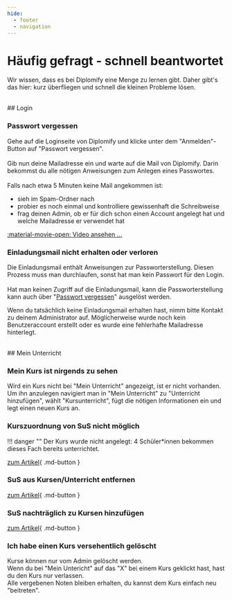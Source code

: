 ```yaml
---
hide:
  - footer
  - navigation
---
```


# Häufig gefragt - schnell beantwortet

Wir wissen, dass es bei Diplomify eine Menge zu lernen gibt. Daher gibt's das hier: kurz überfliegen und schnell die kleinen Probleme lösen.

<br>
## Login

### Passwort vergessen
Gehe auf die Loginseite von Diplomify und klicke unter dem "Anmelden"-Button auf "Passwort vergessen".<br><br>
Gib nun deine Mailadresse ein und warte auf die Mail von Diplomify. Darin bekommst du alle nötigen Anweisungen zum Anlegen eines Passwortes.<br><br>
Falls nach etwa 5 Minuten keine Mail angekommen ist: <br>
  - sieh im Spam-Ordner nach <br>
  - probier es noch einmal und kontrolliere gewissenhaft die Schreibweise <br>
  - frag deinen Admin, ob er für dich schon einen Account angelegt hat und welche Mailadresse er verwendet hat<br>

[:material-movie-open: Video ansehen ...](../../img/09_Misc/password_reset.gif)

### Einladungsmail nicht erhalten oder verloren
Die Einladungsmail enthält Anweisungen zur Passworterstellung. Diesen Prozess muss man durchlaufen, sonst hat man kein  Passwort für den Login. <br><br>
Hat man keinen Zugriff auf die Einladungsmail, kann die Passworterstellung kann auch über "[Passwort vergessen](../../img/09_Misc/password_reset.gif)" ausgelöst werden.

Wenn du tatsächlich keine Einladungsmail erhalten hast, nimm bitte Kontakt zu deinem Administrator auf. Möglicherweise wurde noch kein Benutzeraccount erstellt oder es wurde eine fehlerhafte Mailadresse hinterlegt. <br>

<br>
## Mein Unterricht

### Mein Kurs ist nirgends zu sehen
Wird ein Kurs nicht bei "Mein Unterricht" angezeigt, ist er nicht vorhanden.<br>
Um ihn anzulegen navigiert man in "Mein Unterricht" zu "Unterricht hinzufügen", wählt "Kursunterricht", fügt die nötigen Informationen ein und legt einen neuen Kurs an.

### Kurszuordnung von SuS nicht möglich
!!! danger ""
    Der Kurs wurde nicht angelegt: 4 Schüler*innen bekommen dieses Fach bereits unterrichtet.

[zum Artikel](../Schritt_f%C3%BCr_Schritt/Klassen_und_Kurse_anlegen.md#41-kurszuordnung-von-sus-nicht-moglich){ .md-button }

### SuS aus Kursen/Unterricht entfernen
[zum Artikel](../Schritt_f%C3%BCr_Schritt/Klassen_und_Kurse_anlegen.md#31-einzelne-schulerinnen-wieder-entfernen){ .md-button }

### SuS nachträglich zu Kursen hinzufügen
[zum Artikel](../Schritt_f%C3%BCr_Schritt/Klassen_und_Kurse_anlegen.md#31-einzelne-schulerinnen-wieder-entfernen){ .md-button }

### Ich habe einen Kurs versehentlich gelöscht
Kurse können nur vom Admin gelöscht werden.<br>
Wenn du bei "Mein Untericht" auf das "X" bei einem Kurs geklickt hast, hast du den Kurs nur verlassen. <br>
Alle vergebenen Noten bleiben erhalten, du kannst dem Kurs einfach neu "beitreten".

